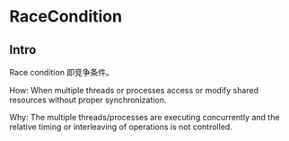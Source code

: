 # RaceCondition

## Intro

Race condition 即竞争条件。

How: When multiple threads or processes access or modify shared resources without proper synchronization.

Why: The multiple threads/processes are executing concurrently and the relative timing or interleaving of operations is not controlled.